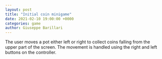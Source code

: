 ```yaml
---  
layout: post  
title: "Initial coin minigame"  
date: 2021-02-10 19:00:00 +0000  
categories: game
author: Giuseppe Barillari  
---  
```


The user moves a pot either left or right to collect coins falling from the upper part of the screen. The movement is handled using the right and left buttons on the controller.

